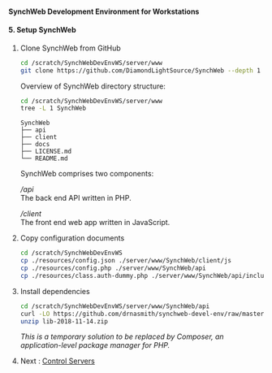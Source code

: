 #### SynchWeb Development Environment for Workstations
#### 5. Setup SynchWeb
1. Clone SynchWeb from GitHub
   ```bash
   cd /scratch/SynchWebDevEnvWS/server/www
   git clone https://github.com/DiamondLightSource/SynchWeb --depth 1
   ```
   Overview of SynchWeb directory structure:
   ```bash
   cd /scratch/SynchWebDevEnvWS/server/www
   tree -L 1 SynchWeb
   ```
   ```
   SynchWeb
   ├── api
   ├── client
   ├── docs
   ├── LICENSE.md
   └── README.md
   ```
   SynchWeb comprises two components:
   
   */api*  
   The back end API written in PHP.
   
   */client*  
   The front end web app written in JavaScript.

1. Copy configuration documents  
   ```bash
   cd /scratch/SynchWebDevEnvWS
   cp ./resources/config.json ./server/www/SynchWeb/client/js
   cp ./resources/config.php ./server/www/SynchWeb/api
   cp ./resources/class.auth-dummy.php ./server/www/SynchWeb/api/includes
   ```

1. Install dependencies
   ```bash
   cd /scratch/SynchWebDevEnvWS/server/www/SynchWeb/api
   curl -LO https://github.com/drnasmith/synchweb-devel-env/raw/master/playbooks/roles/webserver/files/SynchWeb/lib-2018-11-14.zip
   unzip lib-2018-11-14.zip
   ```
   *This is a temporary solution to be replaced by Composer, an application-level package manager for PHP.*

1. Next : [Control Servers](./6.ControlServers.md)
